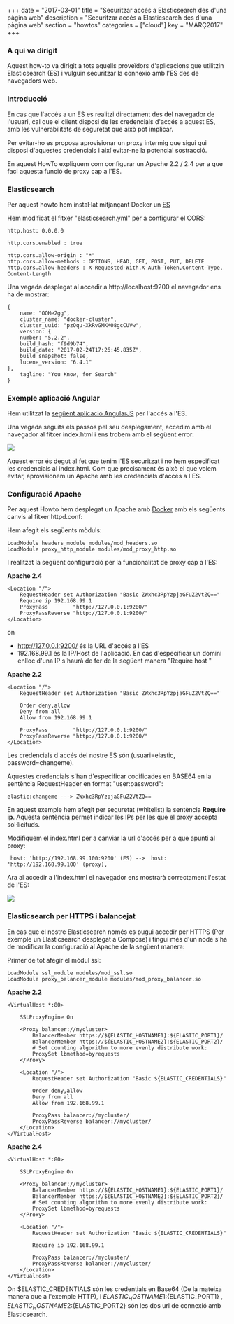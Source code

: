 +++
date        = "2017-03-01"
title       = "Securitzar accés a Elasticsearch des d'una pàgina web"
description = "Securitzar accés a Elasticsearch des d'una pàgina web"
section     = "howtos"
categories  = ["cloud"]
key         = "MARÇ2017"
+++

### A qui va dirigit

Aquest how-to va dirigit a tots aquells proveïdors d'aplicacions que utilitzin Elasticsearch (ES) i vulguin securitzar la connexió amb l'ES des de navegadors web.

### Introducció

En cas que l'accés a un ES es realitzi directament des del navegador de l'usuari, cal que el client disposi de les credencials d'accés a aquest ES, amb les vulnerabilitats de seguretat que això pot implicar.

Per evitar-ho es proposa aprovisionar un proxy intermig que sigui qui disposi d'aquestes credencials i així evitar-ne la potencial sostracció.

En aquest HowTo expliquem com configurar un Apache 2.2 / 2.4 per a que faci aquesta funció de proxy cap a l'ES.

### Elasticsearch

Per aquest howto hem instal·lat mitjançant Docker un [ES](https://www.elastic.co/guide/en/elasticsearch/reference/current/docker.html)

Hem modificat el fitxer "elasticsearch.yml" per a configurar el CORS:

	http.host: 0.0.0.0

	http.cors.enabled : true
	 
	http.cors.allow-origin : "*"
	http.cors.allow-methods : OPTIONS, HEAD, GET, POST, PUT, DELETE
	http.cors.allow-headers : X-Requested-With,X-Auth-Token,Content-Type, Content-Length

Una vegada desplegat al accedir a http://localhost:9200 el navegador ens ha de mostrar:

	{
		name: "OOHe2gg",
		cluster_name: "docker-cluster",
		cluster_uuid: "pzOqu-XkRvGMKM08gcCUVw",
		version: {
		number: "5.2.2",
		build_hash: "f9d9b74",
		build_date: "2017-02-24T17:26:45.835Z",
		build_snapshot: false,
		lucene_version: "6.4.1"
	},
		tagline: "You Know, for Search"
	}
	
### Exemple aplicació Angular

Hem utilitzat la [següent aplicació AngularJS](https://github.com/spalger/elasticsearch-angular-example) per l'accés a l'ES.

Una vegada seguits els passos pel seu desplegament, accedim amb el navegador al fitxer index.html i ens trobem amb el següent error:

![](/related/canigo/howto/imatges/20170301.JPG)

Aquest error és degut al fet que tenim l'ES securitzat i no hem especificat les credencials al index.html. Com que precisament és això el que volem evitar, aprovisionem un Apache amb les credencials d'accés a l'ES.

### Configuració Apache

Per aquest Howto hem desplegat un Apache amb [Docker](https://hub.docker.com/r/gencatcloud/httpd/) amb els següents canvis al fitxer httpd.conf:

Hem afegit els següents mòduls:
	
	LoadModule headers_module modules/mod_headers.so
	LoadModule proxy_http_module modules/mod_proxy_http.so
	
I realitzat la següent configuració per la funcionalitat de proxy cap a l'ES:

**Apache 2.4**

	<Location "/">
		RequestHeader set Authorization "Basic ZWxhc3RpYzpjaGFuZ2VtZQ=="
		Require ip 192.168.99.1
		ProxyPass        "http://127.0.0.1:9200/"
		ProxyPassReverse "http://127.0.0.1:9200/"
	</Location>
	
on
* http://127.0.0.1:9200/ és la URL d'accés a l'ES
* 192.168.99.1 és la IP/Host de l'aplicació. En cas d'especificar un domini enlloc d'una IP s'haurà de fer de la següent manera "Require host <domini>"

**Apache 2.2**
	
	<Location "/">
		RequestHeader set Authorization "Basic ZWxhc3RpYzpjaGFuZ2VtZQ=="
		
		Order deny,allow
		Deny from all
		Allow from 192.168.99.1
		
		ProxyPass        "http://127.0.0.1:9200/"
		ProxyPassReverse "http://127.0.0.1:9200/"
	</Location>
	

Les credencials d'accés del nostre ES són (usuari=elastic, password=changeme).

Aquestes credencials s'han d'especificar codificades en BASE64 en la sentència RequestHeader en format "user:password":

	elastic:changeme ---> ZWxhc3RpYzpjaGFuZ2VtZQ==
	
En aquest exemple hem afegit per seguretat (whitelist) la sentència **Require ip**. Aquesta sentència permet indicar les IPs per les que el proxy accepta sol·licituds.
	
Modifiquem el index.html per a canviar la url d'accés per a que apunti al proxy:

	 host: 'http://192.168.99.100:9200' (ES) -->  host: 'http://192.168.99.100' (proxy),
	 
Ara al accedir a l'index.html el navegador ens mostrarà correctament l'estat de l'ES:

![](/related/canigo/howto/imatges/20170302.JPG)

### Elasticsearch per HTTPS i balancejat

En cas que el nostre Elasticsearch només es pugui accedir per HTTPS (Per exemple un Elasticsearch desplegat a Compose) i tingui més d'un node s'ha de modificar la configuració al Apache de la següent manera:

Primer de tot afegir el mòdul ssl:

	LoadModule ssl_module modules/mod_ssl.so
	LoadModule proxy_balancer_module modules/mod_proxy_balancer.so
	
**Apache 2.2**

	<VirtualHost *:80>

		SSLProxyEngine On
		
		<Proxy balancer://mycluster>
			BalancerMember https://${ELASTIC_HOSTNAME1}:${ELASTIC_PORT1}/
			BalancerMember https://${ELASTIC_HOSTNAME2}:${ELASTIC_PORT2}/
			# Set counting algorithm to more evenly distribute work: 
			ProxySet lbmethod=byrequests
		</Proxy>
		
		<Location "/">
			RequestHeader set Authorization "Basic ${ELASTIC_CREDENTIALS}"
			
			Order deny,allow
			Deny from all
			Allow from 192.168.99.1
			
			ProxyPass balancer://mycluster/
			ProxyPassReverse balancer://mycluster/
		</Location>
	</VirtualHost>
	
**Apache 2.4**

	<VirtualHost *:80>

		SSLProxyEngine On
		
		<Proxy balancer://mycluster>
			BalancerMember https://${ELASTIC_HOSTNAME1}:${ELASTIC_PORT1}/
			BalancerMember https://${ELASTIC_HOSTNAME2}:${ELASTIC_PORT2}/
			# Set counting algorithm to more evenly distribute work: 
			ProxySet lbmethod=byrequests
		</Proxy>
		
		<Location "/">
			RequestHeader set Authorization "Basic ${ELASTIC_CREDENTIALS}"
			
			Require ip 192.168.99.1
			
			ProxyPass balancer://mycluster/
			ProxyPassReverse balancer://mycluster/
		</Location>
	</VirtualHost>
	
On $ELASTIC_CREDENTIALS són les credentials en Base64 (De la mateixa manera que a l'exemple HTTP), i $ELASTIC_HOSTNAME1:${ELASTIC_PORT1} , $ELASTIC_HOSTNAME2:${ELASTIC_PORT2} són les dos url de connexió amb Elasticsearch.
